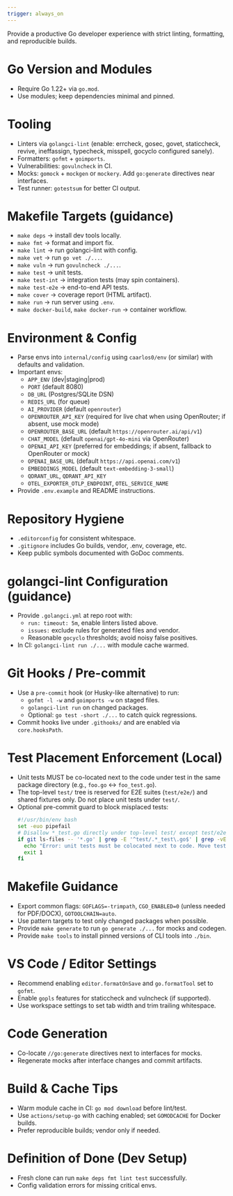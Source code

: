 ```yaml
---
trigger: always_on
---
```


Provide a productive Go developer experience with strict linting, formatting, and reproducible builds.

# Go Version and Modules
- Require Go 1.22+ via `go.mod`.
- Use modules; keep dependencies minimal and pinned.

# Tooling
- Linters via `golangci-lint` (enable: errcheck, gosec, govet, staticcheck, revive, ineffassign, typecheck, misspell, gocyclo configured sanely).
- Formatters: `gofmt` + `goimports`.
- Vulnerabilities: `govulncheck` in CI.
- Mocks: `gomock` + `mockgen` or `mockery`. Add `go:generate` directives near interfaces.
- Test runner: `gotestsum` for better CI output.

# Makefile Targets (guidance)
- `make deps` → install dev tools locally.
- `make fmt` → format and import fix.
- `make lint` → run golangci-lint with config.
- `make vet` → run `go vet ./...`.
- `make vuln` → run `govulncheck ./...`.
- `make test` → unit tests.
- `make test-int` → integration tests (may spin containers).
- `make test-e2e` → end-to-end API tests.
- `make cover` → coverage report (HTML artifact).
- `make run` → run server using `.env`.
- `make docker-build`, `make docker-run` → container workflow.

# Environment & Config
- Parse envs into `internal/config` using `caarlos0/env` (or similar) with defaults and validation.
- Important envs:
  - `APP_ENV` (dev|staging|prod)
  - `PORT` (default 8080)
  - `DB_URL` (Postgres/SQLite DSN)
  - `REDIS_URL` (for queue)
  - `AI_PROVIDER` (default `openrouter`)
  - `OPENROUTER_API_KEY` (required for live chat when using OpenRouter; if absent, use mock mode)
  - `OPENROUTER_BASE_URL` (default `https://openrouter.ai/api/v1`)
  - `CHAT_MODEL` (default `openai/gpt-4o-mini` via OpenRouter)
  - `OPENAI_API_KEY` (preferred for embeddings; if absent, fallback to OpenRouter or mock)
  - `OPENAI_BASE_URL` (default `https://api.openai.com/v1`)
  - `EMBEDDINGS_MODEL` (default `text-embedding-3-small`)
  - `QDRANT_URL`, `QDRANT_API_KEY`
  - `OTEL_EXPORTER_OTLP_ENDPOINT`, `OTEL_SERVICE_NAME`
- Provide `.env.example` and README instructions.

# Repository Hygiene
- `.editorconfig` for consistent whitespace.
- `.gitignore` includes Go builds, vendor, .env, coverage, etc.
- Keep public symbols documented with GoDoc comments.

# golangci-lint Configuration (guidance)
- Provide `.golangci.yml` at repo root with:
  - `run: timeout: 5m`, enable linters listed above.
  - `issues:` exclude rules for generated files and vendor.
  - Reasonable `gocyclo` thresholds; avoid noisy false positives.
- In CI: `golangci-lint run ./...` with module cache warmed.

# Git Hooks / Pre-commit
- Use a `pre-commit` hook (or Husky-like alternative) to run:
  - `gofmt -l -w` and `goimports -w` on staged files.
  - `golangci-lint run` on changed packages.
  - Optional: `go test -short ./...` to catch quick regressions.
- Commit hooks live under `.githooks/` and are enabled via `core.hooksPath`.

# Test Placement Enforcement (Local)
- Unit tests MUST be co-located next to the code under test in the same package directory (e.g., `foo.go` ↔ `foo_test.go`).
- The top-level `test/` tree is reserved for E2E suites (`test/e2e/`) and shared fixtures only. Do not place unit tests under `test/`.
- Optional pre-commit guard to block misplaced tests:
  ```bash
  #!/usr/bin/env bash
  set -euo pipefail
  # Disallow *_test.go directly under top-level test/ except test/e2e/**
  if git ls-files -- '*.go' | grep -E '^test/.*_test\.go$' | grep -vE '^test/e2e/'; then
    echo "Error: unit tests must be colocated next to code. Move tests out of top-level test/ (allowed only under test/e2e/)." >&2
    exit 1
  fi
  ```

# Makefile Guidance
- Export common flags: `GOFLAGS=-trimpath`, `CGO_ENABLED=0` (unless needed for PDF/DOCX), `GOTOOLCHAIN=auto`.
- Use pattern targets to test only changed packages when possible.
- Provide `make generate` to run `go generate ./...` for mocks and codegen.
- Provide `make tools` to install pinned versions of CLI tools into `./bin`.

# VS Code / Editor Settings
- Recommend enabling `editor.formatOnSave` and `go.formatTool` set to `gofmt`.
- Enable `gopls` features for staticcheck and vulncheck (if supported).
- Use workspace settings to set tab width and trim trailing whitespace.

# Code Generation
- Co-locate `//go:generate` directives next to interfaces for mocks.
- Regenerate mocks after interface changes and commit artifacts.

# Build & Cache Tips
- Warm module cache in CI: `go mod download` before lint/test.
- Use `actions/setup-go` with caching enabled; set `GOMODCACHE` for Docker builds.
- Prefer reproducible builds; vendor only if needed.

# Definition of Done (Dev Setup)
- Fresh clone can run `make deps fmt lint test` successfully.
- Config validation errors for missing critical envs.
